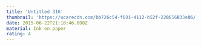 ```yaml
---
title: 'Untitled 316'
thumbnail: 'https://ucarecdn.com/bb726c54-f601-4112-b52f-228656833e86/'
date: 2015-06-22T21:18:46.000Z
material: Ink on paper
rating: 4
---
```

